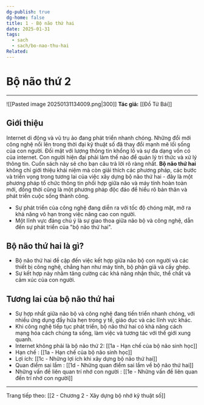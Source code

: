 ```yaml
---
dg-publish: true
dg-home: false
title: 1 - Bộ não thứ hai
date: 2025-01-31
tags:
  - sach
  - sach/bo-nao-thu-hai
Related:
---
```

# Bộ não thứ 2
---
![[Pasted image 20250131134009.png|300]]
**Tác giả:**  [[Đồ Tử Bái]]
## **Giới thiệu**

Internet di động và vũ trụ ảo đang phát triển nhanh chóng. Những đổi mới công nghệ nổi lên trong thời đại kỹ thuật số đã thay đổi mạnh mẽ lối sống của con người. Đối mặt với lượng thông tin khổng lồ và sự đa dạng vốn có của internet. Con người hiện đại phải làm thế nào để quản lý tri thức và xử lý thông tin. Cuốn sách này sẽ cho bạn câu trả lời rõ ràng nhất.
**Bộ não thứ hai** không chỉ giới thiệu khái niệm mà còn giải thích các phương pháp, các bước và triển vọng trong tương lai của việc xây dựng bộ não thứ hai - đây là một phương pháp tổ chức thông tin phối hợp giữa não và máy tính hoàn toàn mới, đồng thời cũng là một phương pháp độc đáo để hiểu rõ bản thân và phát triển cuộc sống thành công.

- Sự phát triển của công nghệ đang diễn ra với tốc độ chóng mặt, mở ra khả năng vô hạn trong việc nâng cao con người.
- Một lĩnh vực đáng chú ý là sự giao thoa giữa não bộ và công nghệ, dẫn đến sự phát triển của "bộ não thứ hai".

## **Bộ não thứ hai là gì?**

- Bộ não thứ hai đề cập đến việc kết hợp giữa não bộ con người và các thiết bị công nghệ, chẳng hạn như máy tính, bộ phận giả và cấy ghép.
- Sự kết hợp này nhằm tăng cường các khả năng nhận thức, thể chất và cảm xúc của con người.

## **Tương lai của bộ não thứ hai**

- Sự hợp nhất giữa não bộ và công nghệ đang tiến triển nhanh chóng, với nhiều ứng dụng đầy hứa hẹn trong y tế, giáo dục và các lĩnh vực khác.
- Khi công nghệ tiếp tục phát triển, bộ não thứ hai có khả năng cách mạng hóa cách chúng ta sống, làm việc và tương tác với thế giới xung quanh.
- Internet không phải là bộ não thứ 2: [[1a - Hạn chế của bộ não sinh học]]
- Hạn chế : [[1a - Hạn chế của bộ não sinh học]]
- Lợi ích: [[1c - Những lợi ích khi xây dựng bộ não thứ hai]]
- Quan điểm sai lầm : [[1d - Những quan điểm sai lầm về bộ não thứ hai]]
- Những vấn đề liên quan trí nhớ con người : [[1e - Những vấn đề liên quan đến trí nhớ con người]]

---
Trang tiếp theo:
[[2 - Chương 2 - Xây dựng bộ nhớ kỹ thuật số]]